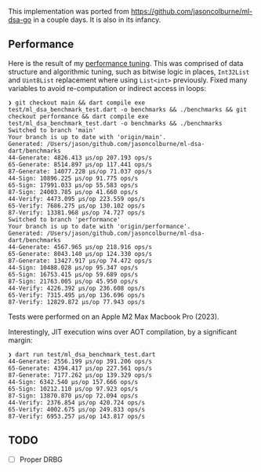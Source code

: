 This implementation was ported from https://github.com/jasoncolburne/ml-dsa-go in a couple days. It is also in its infancy.

## Performance

Here is the result of my [performance tuning](https://github.com/jasoncolburne/ml-dsa-dart/pull/4).
This was comprised of data structure and algorithmic tuning, such as bitwise logic in places,
`Int32List` and `Uint8List` replacement where using `List<int>` previously. Fixed many variables
to avoid re-computation or indirect access in loops:

```
❯ git checkout main && dart compile exe test/ml_dsa_benchmark_test.dart -o benchmarks && ./benchmarks && git checkout performance && dart compile exe test/ml_dsa_benchmark_test.dart -o benchmarks && ./benchmarks
Switched to branch 'main'
Your branch is up to date with 'origin/main'.
Generated: /Users/jason/github.com/jasoncolburne/ml-dsa-dart/benchmarks
44-Generate: 4826.413 µs/op 207.193 ops/s
65-Generate: 8514.897 µs/op 117.441 ops/s
87-Generate: 14077.228 µs/op 71.037 ops/s
44-Sign: 10896.225 µs/op 91.775 ops/s
65-Sign: 17991.033 µs/op 55.583 ops/s
87-Sign: 24003.785 µs/op 41.660 ops/s
44-Verify: 4473.095 µs/op 223.559 ops/s
65-Verify: 7686.275 µs/op 130.102 ops/s
87-Verify: 13381.968 µs/op 74.727 ops/s
Switched to branch 'performance'
Your branch is up to date with 'origin/performance'.
Generated: /Users/jason/github.com/jasoncolburne/ml-dsa-dart/benchmarks
44-Generate: 4567.965 µs/op 218.916 ops/s
65-Generate: 8043.140 µs/op 124.330 ops/s
87-Generate: 13427.917 µs/op 74.472 ops/s
44-Sign: 10488.028 µs/op 95.347 ops/s
65-Sign: 16753.415 µs/op 59.689 ops/s
87-Sign: 21763.005 µs/op 45.950 ops/s
44-Verify: 4226.392 µs/op 236.608 ops/s
65-Verify: 7315.495 µs/op 136.696 ops/s
87-Verify: 12829.872 µs/op 77.943 ops/s
```

Tests were performed on an Apple M2 Max Macbook Pro (2023).

Interestingly, JIT execution wins over AOT compilation, by a significant margin:

```
❯ dart run test/ml_dsa_benchmark_test.dart
44-Generate: 2556.199 µs/op 391.206 ops/s
65-Generate: 4394.417 µs/op 227.561 ops/s
87-Generate: 7177.262 µs/op 139.329 ops/s
44-Sign: 6342.540 µs/op 157.666 ops/s
65-Sign: 10212.110 µs/op 97.923 ops/s
87-Sign: 13870.870 µs/op 72.094 ops/s
44-Verify: 2376.854 µs/op 420.724 ops/s
65-Verify: 4002.675 µs/op 249.833 ops/s
87-Verify: 6953.257 µs/op 143.817 ops/s
```

## TODO

- [ ] Proper DRBG
